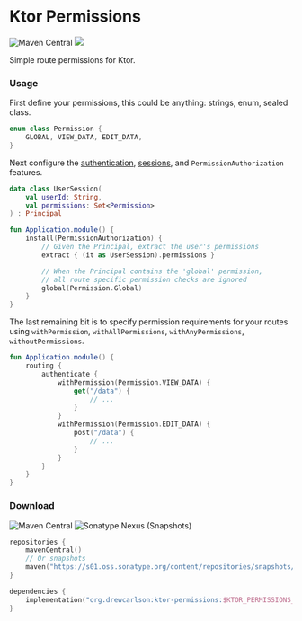 Ktor Permissions
===

![Maven Central](https://img.shields.io/maven-central/v/org.drewcarlson/ktor-permissions?label=maven&color=blue)
![](https://github.com/DrewCarlson/ktor-permissions/workflows/Build/badge.svg)

Simple route permissions for Ktor.


### Usage

First define your permissions, this could be anything: strings, enum, sealed class.

```kotlin
enum class Permission {
    GLOBAL, VIEW_DATA, EDIT_DATA,
}
```

Next configure the [authentication](https://ktor.io/docs/authentication.html), [sessions](https://ktor.io/docs/sessions.html), and `PermissionAuthorization` features.

```kotlin
data class UserSession(
    val userId: String,
    val permissions: Set<Permission>
) : Principal

fun Application.module() {
    install(PermissionAuthorization) {
        // Given the Principal, extract the user's permissions
        extract { (it as UserSession).permissions }

        // When the Principal contains the 'global' permission,
        // all route specific permission checks are ignored
        global(Permission.Global)
    }
}
```

The last remaining bit is to specify permission requirements for your routes using
`withPermission`, `withAllPermissions`, `withAnyPermissions`, `withoutPermissions`.

```kotlin
fun Application.module() {
    routing {
        authenticate {
            withPermission(Permission.VIEW_DATA) {
                get("/data") {
                    // ...
                }
            }
            withPermission(Permission.EDIT_DATA) {
                post("/data") {
                    // ...
                }
            }
        }
    }
}
```


### Download

![Maven Central](https://img.shields.io/maven-central/v/org.drewcarlson/ktor-permissions?label=maven&color=blue)
![Sonatype Nexus (Snapshots)](https://img.shields.io/nexus/s/org.drewcarlson/ktor-permissions?server=https%3A%2F%2Fs01.oss.sonatype.org)

```kotlin
repositories {
    mavenCentral()
    // Or snapshots
    maven("https://s01.oss.sonatype.org/content/repositories/snapshots/")
}

dependencies {
    implementation("org.drewcarlson:ktor-permissions:$KTOR_PERMISSIONS_VERSION")
}
```

